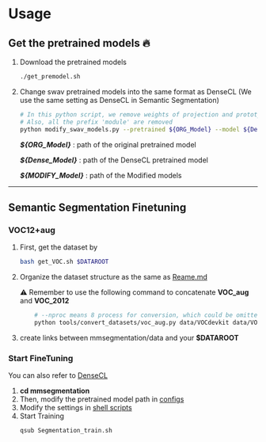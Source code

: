 # Usage
## Get the pretrained models :fire:
1. Download the pretrained models 
    ```bash 
    ./get_premodel.sh
    ```
2. Change swav pretrained models into the same format as DenseCL 
(We use the same setting as DenseCL in Semantic Segmentation)
    ```bash
    # In this python script, we remove weights of projection and prototype 
    # Also, all the prefix 'module' are removed
    python modify_swav_models.py --pretrained ${ORG_Model} --model ${Dense_Model} --newmodel ${MODIFY_Model}
    ```
    ***${ORG_Model}*** : path of the original pretrained model

    ***${Dense_Model}*** : path of the DenseCL pretrained model

    ***${MODIFY_Model}*** : path of the Modified models
-------
## Semantic Segmentation Finetuning

### VOC12+aug
1. First, get the dataset by
    ```bash 
    bash get_VOC.sh $DATAROOT
    ```
2. Organize the dataset structure as the same as [Reame.md](https://github.com/WXinlong/mmsegmentation/blob/master/docs/dataset_prepare.md)

    :warning: Remember to use the following command to concatenate **VOC_aug** and **VOC_2012**

    ```bash    
        # --nproc means 8 process for conversion, which could be omitted as well.
        python tools/convert_datasets/voc_aug.py data/VOCdevkit data/VOCdevkit/VOCaug --nproc 8
    ```
3. create links between mmsegmentation/data and your **$DATAROOT**
### Start FineTuning
You can also refer to [DenseCL](https://github.com/WXinlong/DenseCL/blob/main/benchmarks/detection/README.md)
1. **cd mmsegmentation**
2. Then, modify the pretrained model path in [configs](mmsegmentation/configs/densecl/fcn_r50-d8.py#L5)
3. Modify the settings in [shell scripts](mmsegmentation/Segmentation_train.sh)
4. Start Training
    ``` bash
    qsub Segmentation_train.sh
    ```
